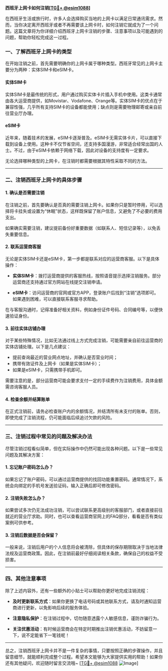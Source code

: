 **西班牙上网卡如何注销[[TG💪+ @esim1088](https://t.me/s/esim1088)]**

在西班牙生活或旅行时，许多人会选择购买当地的上网卡以满足日常通讯需求。然而，当你决定离开西班牙或者不再需要该上网卡时，如何注销它就成为了一个问题。这篇文章将为你详细介绍西班牙上网卡注销的步骤、注意事项以及可能遇到的问题，帮助你轻松完成这一过程。

### 一、了解西班牙上网卡的类型

在开始注销之前，首先需要明确你的上网卡属于哪种类型。西班牙常见的上网卡主要分为两种：实体SIM卡和eSIM卡。

#### 实体SIM卡

实体SIM卡是最传统的形式，用户通过购买实体卡片插入手机中使用。这类卡通常由各大运营商提供，如Movistar、Vodafone、Orange等。实体SIM卡的优点在于兼容性强，几乎所有支持SIM卡的设备都能使用；缺点则是需要物理邮寄或亲自前往营业厅办理。

#### eSIM卡

近年来，随着技术的发展，eSIM卡逐渐普及。eSIM卡无需实体卡片，可以直接下载到设备上使用。这种卡不仅节省空间，还支持多国漫游，非常适合经常出国的人士。不过，由于eSIM卡依赖于网络下载，因此对设备的支持度有一定要求。

无论选择哪种类型的上网卡，在注销时都需要根据其特性采取不同的方法。

---

### 二、注销西班牙上网卡的具体步骤

#### 1. 确认是否需要注销

在注销之前，首先要确认是否真的需要注销上网卡。如果你只是暂时停用，可以选择将卡挂失或设置为“休眠”状态，这样既保留了账户信息，又避免了不必要的费用支出。

如果确实需要注销，建议提前备份好重要数据（如联系人、短信记录等），以免丢失重要信息。

#### 2. 联系运营商客服

无论是实体SIM卡还是eSIM卡，第一步都是联系对应的运营商客服。以下是具体操作：

- **实体SIM卡**：拨打运营商提供的客服热线，按照语音提示选择注销服务。部分运营商还支持通过官方网站在线提交注销申请。
  
- **eSIM卡**：访问运营商的官网或官方APP，登录账户后找到“注销”选项即可。如果遇到困难，可以直接联系客服寻求帮助。

在与客服沟通时，记得准备好相关资料，例如身份证件号码、合同编号等，以便快速验证身份。

#### 3. 前往实体店铺办理

对于某些特殊情况，比如无法通过线上方式完成注销，可能需要亲自前往运营商的实体店铺处理。以下是几点建议：

- 提前查询最近的营业网点地址，并确认是否营业时间；
- 携带有效证件及上网卡（如果是实体SIM卡）；
- 如果是eSIM卡，只需携带手机即可。

需要注意的是，部分运营商可能会要求支付一定的手续费作为注销费用，具体金额需咨询客服人员。

#### 4. 检查余额并结算账单

在正式注销前，请务必检查账户内的余额情况，并结清所有未支付的账单。否则，即使完成了注销流程，仍可能面临后续追讨欠款的风险。

---

### 三、注销过程中常见的问题及解决办法

尽管注销过程看似简单，但在实际操作中仍然可能出现各种问题。以下是一些常见问题及其解决方案：

#### 1. 忘记账户密码怎么办？

如果忘记了账户密码，可以通过运营商提供的找回功能重置密码。通常情况下，系统会向绑定的手机号发送验证码，输入正确后即可修改密码。

#### 2. 注销失败怎么办？

如果尝试多次仍无法成功注销，可以尝试联系更高级别的客服部门，或者直接前往就近的营业厅求助。同时，也可以查看运营商官网上的FAQ部分，看看是否有类似案例可供参考。

#### 3. 注销后数据是否会保留？

一般来说，注销后用户的个人信息将会被清除，但具体的保存期限取决于当地法律法规及运营商政策。因此，在注销前最好仔细阅读相关条款，确保自己的权益不受损害。

---

### 四、其他注意事项

除了上述内容外，还有一些额外的小贴士可以帮助你更好地完成注销流程：

- **及时更新联系方式**：如果你更换了电话号码或其他联系方式，请及时通知运营商进行更新，以免影响后续的服务体验。
  
- **注意隐私保护**：在注销过程中，切勿随意透露个人敏感信息，谨防诈骗行为。

- **关注优惠活动**：有时候运营商会在特定时期推出注销优惠活动，不妨留意一下，说不定能省下一笔钱呢！

---

总之，注销西班牙上网卡并不是一件复杂的事情，只要按照正确的步骤操作，并且留意细节，就能顺利完成整个过程。希望本文能够为大家提供实用的帮助！如果你还有其他疑问，欢迎随时留言交流哦~ [[TG💪+ @esim1088](https://t.me/s/esim1088) ![Image](https://i.postimg.cc/4NQfJmqS/Snipaste-2025-05-13-00-14-12.png)]